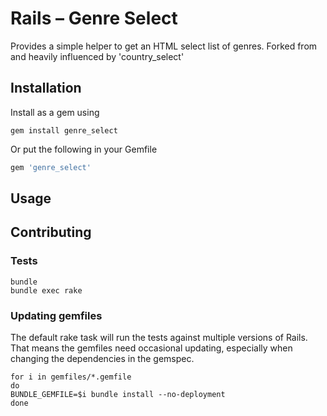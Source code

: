 # Rails – Genre Select

Provides a simple helper to get an HTML select list of genres. 
Forked from and heavily influenced by 'country_select'

## Installation

Install as a gem using

```shell
gem install genre_select
```
Or put the following in your Gemfile

```ruby
gem 'genre_select'
```

## Usage

## Contributing

### Tests

```shell
bundle
bundle exec rake
```

### Updating gemfiles
The default rake task will run the tests against multiple versions of
Rails. That means the gemfiles need occasional updating, especially when
changing the dependencies in the gemspec.

```shell
for i in gemfiles/*.gemfile
do
BUNDLE_GEMFILE=$i bundle install --no-deployment
done
```
